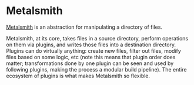 # Metalsmith

[Metalsmith](http://metalsmith.io/) is an abstraction for manipulating a directory of files.

Metalsmith, at its core, takes files in a source directory, perform operations on them via plugins, and writes those files into a destination directory. Plugins can do virtually anything: create new files, filter out files, modify files based on some logic, etc (note this means that plugin order does matter; transformations done by one plugin can be seen and used by following plugins, making the process a modular build pipeline). The entire ecosystem of plugins is what makes Metalsmith so flexible.

